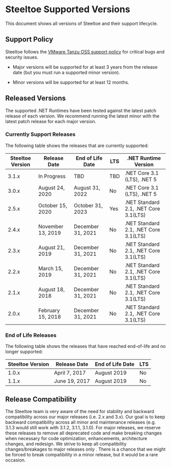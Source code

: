 # Steeltoe Supported Versions 
This document shows all versions of Steeltoe and their support lifecycle.

## Support Policy
Steeltoe follows the [VMware Tanzu OSS support policy](https://tanzu.vmware.com/support/oss) for critical bugs and security issues.

* Major versions will be supported for at least 3 years from the release date (but you must run a supported minor version).

* Minor versions will be supported for at least 12 months.


## Released Versions
The supported .NET Runtimes have been tested against the latest patch release of each version.  We recommend running the latest minor with the latest patch release for each major version.

### Currently Support Releases
The following table shows the releases that are currently supported:

| Steeltoe Version | Release Date       | End of Life Date | LTS | .NET Runtime Version  |
| ---------------- | ------------       | ---------------- | --- | --------------------  |
| 3.1.x            | In Progress        | TBD              | TBD | .NET Core 3.1 (LTS), .NET 5 |
| 3.0.x            | August 24, 2020    | August 31, 2022  | No  | .NET Core 3.1 (LTS), .NET 5 |
| 2.5.x            | October 15, 2020   | October 31, 2023 | Yes | .NET Standard 2.1, .NET Core 3.1(LTS) |
| 2.4.x            | November 13, 2019  | December 31, 2021| No  | .NET Standard 2.1, .NET Core 3.1(LTS) |
| 2.3.x            | August 21, 2019    | December 31, 2021| No  | .NET Standard 2.1, .NET Core 3.1(LTS) |
| 2.2.x            | March 15, 2019     | December 31, 2021| No  | .NET Standard 2.1, .NET Core 3.1(LTS) |
| 2.1.x            | August 18, 2018    | December 31, 2021| No  | .NET Standard 2.1, .NET Core 3.1(LTS) |
| 2.0.x            | February 15, 2018  | December 31, 2021| No  | .NET Standard 2.1, .NET Core 3.1(LTS) |


### End of Life Releases
The following table shows the releases that have reached end-of-life and no longer supported:

| Steeltoe Version | Release Date       | End of Life Date | LTS |
| ---------------- | ------------       | ---------------- | --- |
| 1.0.x            | April 7, 2017      | August 2019      | No  |
| 1.1.x            | June 19, 2017      | August 2019      | No  |

## Release Compatibility
The Steeltoe team is very aware of the need for stability and backward compatibility across our major releases (i.e. 2.x and 3.x). Our goal is to keep backward compatibility across all minor and maintenance releases (e.g. 3.1.3 would still work with 3.1.2, 3.1.1, 3.1.0).  For major releases, we reserve these releases to remove all deprecated code and make breaking changes when necessary for code optimization, enhancements, architecture changes, and redesign. We strive to keep all compatibility changes/breakages to major releases only .  There is a chance that we might be forced to break compatibility in a minor release, but it would be a rare occasion.

